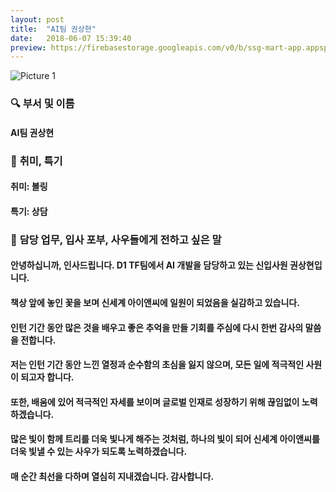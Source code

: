 ```yaml
---
layout: post
title:  "AI팀 권상현"
date:   2018-06-07 15:39:40
preview: https://firebasestorage.googleapis.com/v0/b/ssg-mart-app.appspot.com/o/%EB%8F%99%EA%B8%B0%EC%82%AC%EC%A7%84%2F191907.jpg?alt=media&token=5917b7de-0ed4-408d-8eb1-d37bcfdab246
---
```


![Picture 1](https://firebasestorage.googleapis.com/v0/b/ssg-mart-app.appspot.com/o/%EB%8F%99%EA%B8%B0%EC%82%AC%EC%A7%84%2F191907.jpg?alt=media&token=5917b7de-0ed4-408d-8eb1-d37bcfdab246)

### 🔍 **부서 및 이름**
    
  #### AI팀 권상현

### 🔔 **취미, 특기**

  #### 취미: 볼링
   
  #### 특기: 상담

### 🔔 **담당 업무, 입사 포부, 사우들에게 전하고 싶은 말**

 #### 안녕하십니까, 인사드립니다. D1 TF팀에서 AI 개발을 담당하고 있는 신입사원 권상현입니다.

 #### 책상 앞에 놓인 꽃을 보며 신세계 아이앤씨에 일원이 되었음을 실감하고 있습니다.

 #### 인턴 기간 동안 많은 것을 배우고 좋은 추억을 만들 기회를 주심에 다시 한번 감사의 말씀을 전합니다.

 #### 저는 인턴 기간 동안 느낀 열정과 순수함의 초심을 잃지 않으며, 모든 일에 적극적인 사원이 되고자 합니다.

 #### 또한, 배움에 있어 적극적인 자세를 보이며 글로벌 인재로 성장하기 위해 끊임없이 노력하겠습니다.

 #### 많은 빛이 함께 트리를 더욱 빛나게 해주는 것처럼, 하나의 빛이 되어 신세계 아이앤씨를 더욱 빛낼 수 있는 사우가 되도록 노력하겠습니다.

 #### 매 순간 최선을 다하며 열심히 지내겠습니다. 감사합니다.